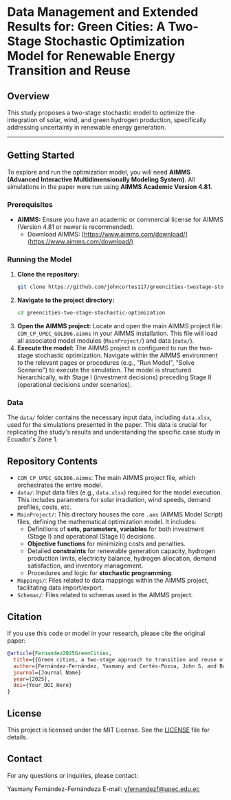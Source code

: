 # Data Management and Extended Results for: Green Cities: A Two-Stage Stochastic Optimization Model for Renewable Energy Transition and Reuse

## Overview

This study proposes a two-stage stochastic model to optimize the integration of solar, wind, and green hydrogen production, specifically addressing uncertainty in renewable energy generation.

---

## Getting Started

To explore and run the optimization model, you will need **AIMMS (Advanced Interactive Multidimensionally Modeling System)**. All simulations in the paper were run using **AIMMS Academic Version 4.81**.

### Prerequisites

* **AIMMS:** Ensure you have an academic or commercial license for AIMMS (Version 4.81 or newer is recommended).
    * Download AIMMS: [https://www.aimms.com/download/](https://www.aimms.com/download/)

### Running the Model

1.  **Clone the repository:**
    ```bash
    git clone https://github.com/johncortes117/greencities-twostage-stochastic-optimization.git
    ```
2.  **Navigate to the project directory:**
    ```bash
    cd greencities-two-stage-stochastic-optimization
    ```
3.  **Open the AIMMS project:** Locate and open the main AIMMS project file: `COM_CP_UPEC_GOLD06.aimms` in your AIMMS installation. This file will load all associated model modules (`MainProject/`) and data (`data/`).
4.  **Execute the model:** The AIMMS project is configured to run the two-stage stochastic optimization. Navigate within the AIMMS environment to the relevant pages or procedures (e.g., "Run Model", "Solve Scenario") to execute the simulation. The model is structured hierarchically, with Stage I (investment decisions) preceding Stage II (operational decisions under scenarios).

### Data

The `data/` folder contains the necessary input data, including `data.xlsx`, used for the simulations presented in the paper. This data is crucial for replicating the study's results and understanding the specific case study in Ecuador's Zone 1.

## Repository Contents

* `COM_CP_UPEC_GOLD06.aimms`: The main AIMMS project file, which orchestrates the entire model.
* `data/`: Input data files (e.g., `data.xlsx`) required for the model execution. This includes parameters for solar irradiation, wind speeds, demand profiles, costs, etc.
* `MainProject/`: This directory houses the core `.ams` (AIMMS Model Script) files, defining the mathematical optimization model. It includes:
    * Definitions of **sets, parameters, variables** for both investment (Stage I) and operational (Stage II) decisions.
    * **Objective functions** for minimizing costs and penalties.
    * Detailed **constraints** for renewable generation capacity, hydrogen production limits, electricity balance, hydrogen allocation, demand satisfaction, and inventory management.
    * Procedures and logic for **stochastic programming**.
* `Mappings/`: Files related to data mappings within the AIMMS project, facilitating data import/export.
* `Schemas/`: Files related to schemas used in the AIMMS project.

## Citation

If you use this code or model in your research, please cite the original paper:

```bibtex
@article{Fernandez2025GreenCities,
  title={{Green cities, a two-stage approach to transition and reuse of renewable energies in developing regions}},
  author={Fernández-Fernández, Yasmany and Cortés-Pozoa, John S. and Burbano-Pullesa, Marcos R. and Bolaños-Yara},
  journal={Journal Name}
  year={2025},
  doi={Your_DOI_Here}
}
```

## License
This project is licensed under the MIT License. See the [LICENSE](LICENSE) file for details.

## Contact
For any questions or inquiries, please contact:

Yasmany Fernández-Fernándeza
E-mail: yfernandezf@upec.edu.ec